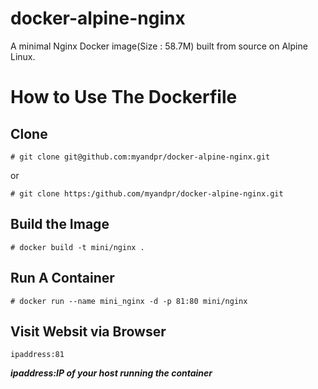 # docker-alpine-nginx
A minimal Nginx Docker image(Size : 58.7M) built from source on Alpine Linux.

# How to Use The Dockerfile
## Clone
```
# git clone git@github.com:myandpr/docker-alpine-nginx.git
```
or
```
# git clone https:/github.com/myandpr/docker-alpine-nginx.git
```
## Build the Image
```
# docker build -t mini/nginx .
```
## Run A Container
```
# docker run --name mini_nginx -d -p 81:80 mini/nginx
```
## Visit Websit via Browser
```
ipaddress:81
```
***ipaddress:IP of your host running the container***
